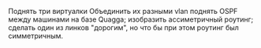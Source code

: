 Поднять три виртуалки
Объединить их разными vlan
поднять OSPF между машинами на базе Quagga;
изобразить ассиметричный роутинг;
сделать один из линков "дорогим", но что бы при этом роутинг был симметричным.